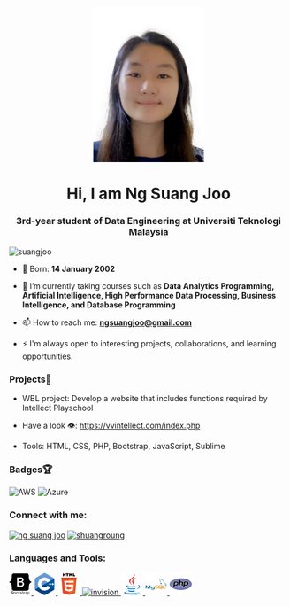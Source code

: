 <p align="center"><img align="center" alt="Coding" width="200" src="profilepic.jpg">
<h1 align="center">Hi, I am Ng Suang Joo</h1>
<h3 align="center">3rd-year student of Data Engineering at Universiti Teknologi Malaysia</h3>

<p align="left"> <img src="https://komarev.com/ghpvc/?username=suangjoo&label=Profile%20views&color=0e75b6&style=flat" alt="suangjoo" /> </p>

- 🍼 Born: **14 January 2002**

- 🌱 I’m currently taking courses such as **Data Analytics Programming, Artificial Intelligence, High Performance Data Processing, Business Intelligence, and Database Programming**

- 📫 How to reach me: **ngsuangjoo@gmail.com**

- ⚡ I'm always open to interesting projects, collaborations, and learning opportunities.

<h3 align="left">Projects📂</h3> 

-   WBL project: Develop a website that includes functions required by Intellect Playschool

-   Have a look 👁️: https://vvintellect.com/index.php

-   Tools: HTML, CSS, PHP, Bootstrap, JavaScript, Sublime
<div class="container mt-3">
<h3 align="left">Badges🏆</h3> 

<img alt="AWS" width="200" class="float-start" src="https://images.credly.com/size/680x680/images/73e4a58b-a8ef-41a3-a7db-9183dd269882/image.png">
<img  alt="Azure" width="200" class="float-end" src="https://images.credly.com/size/680x680/images/70eb1e3f-d4de-4377-a062-b20fb29594ea/azure-data-fundamentals-600x600.png">
</div>
</p>


<h3 align="left">Connect with me:</h3>
<p align="left">
<a href="https://linkedin.com/in/ng suang joo" target="blank"><img align="center" src="https://raw.githubusercontent.com/rahuldkjain/github-profile-readme-generator/master/src/images/icons/Social/linked-in-alt.svg" alt="ng suang joo" height="30" width="40" /></a>
<a href="https://instagram.com/shuangroung" target="blank"><img align="center" src="https://raw.githubusercontent.com/rahuldkjain/github-profile-readme-generator/master/src/images/icons/Social/instagram.svg" alt="shuangroung" height="30" width="40" /></a>
</p>

<h3 align="left">Languages and Tools:</h3>
<p align="left"> <a href="https://getbootstrap.com" target="_blank" rel="noreferrer"> <img src="https://raw.githubusercontent.com/devicons/devicon/master/icons/bootstrap/bootstrap-plain-wordmark.svg" alt="bootstrap" width="40" height="40"/> </a> <a href="https://www.w3schools.com/cpp/" target="_blank" rel="noreferrer"> <img src="https://raw.githubusercontent.com/devicons/devicon/master/icons/cplusplus/cplusplus-original.svg" alt="cplusplus" width="40" height="40"/> </a> <a href="https://www.w3.org/html/" target="_blank" rel="noreferrer"> <img src="https://raw.githubusercontent.com/devicons/devicon/master/icons/html5/html5-original-wordmark.svg" alt="html5" width="40" height="40"/> </a> <a href="https://www.invisionapp.com/" target="_blank" rel="noreferrer"> <img src="https://www.vectorlogo.zone/logos/invisionapp/invisionapp-icon.svg" alt="invision" width="40" height="40"/> </a> <a href="https://www.java.com" target="_blank" rel="noreferrer"> <img src="https://raw.githubusercontent.com/devicons/devicon/master/icons/java/java-original.svg" alt="java" width="40" height="40"/> </a> <a href="https://www.mysql.com/" target="_blank" rel="noreferrer"> <img src="https://raw.githubusercontent.com/devicons/devicon/master/icons/mysql/mysql-original-wordmark.svg" alt="mysql" width="40" height="40"/> </a> <a href="https://www.php.net" target="_blank" rel="noreferrer"> <img src="https://raw.githubusercontent.com/devicons/devicon/master/icons/php/php-original.svg" alt="php" width="40" height="40"/> </a> </p>
<br><br>

